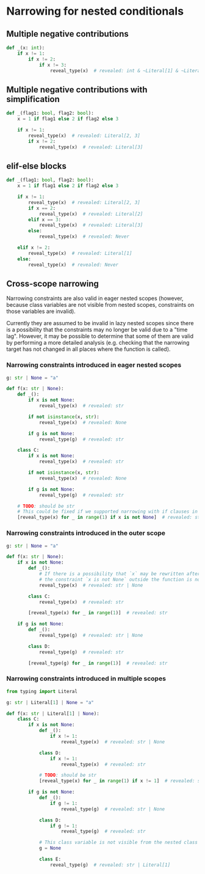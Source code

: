 # Narrowing for nested conditionals

## Multiple negative contributions

```py
def _(x: int):
    if x != 1:
        if x != 2:
            if x != 3:
                reveal_type(x)  # revealed: int & ~Literal[1] & ~Literal[2] & ~Literal[3]
```

## Multiple negative contributions with simplification

```py
def _(flag1: bool, flag2: bool):
    x = 1 if flag1 else 2 if flag2 else 3

    if x != 1:
        reveal_type(x)  # revealed: Literal[2, 3]
        if x != 2:
            reveal_type(x)  # revealed: Literal[3]
```

## elif-else blocks

```py
def _(flag1: bool, flag2: bool):
    x = 1 if flag1 else 2 if flag2 else 3

    if x != 1:
        reveal_type(x)  # revealed: Literal[2, 3]
        if x == 2:
            reveal_type(x)  # revealed: Literal[2]
        elif x == 3:
            reveal_type(x)  # revealed: Literal[3]
        else:
            reveal_type(x)  # revealed: Never

    elif x != 2:
        reveal_type(x)  # revealed: Literal[1]
    else:
        reveal_type(x)  # revealed: Never
```

## Cross-scope narrowing

Narrowing constraints are also valid in eager nested scopes (however, because class variables are
not visible from nested scopes, constraints on those variables are invalid).

Currently they are assumed to be invalid in lazy nested scopes since there is a possibility that the
constraints may no longer be valid due to a "time lag". However, it may be possible to determine
that some of them are valid by performing a more detailed analysis (e.g. checking that the narrowing
target has not changed in all places where the function is called).

### Narrowing constraints introduced in eager nested scopes

```py
g: str | None = "a"

def f(x: str | None):
    def _():
        if x is not None:
            reveal_type(x)  # revealed: str

        if not isinstance(x, str):
            reveal_type(x)  # revealed: None

        if g is not None:
            reveal_type(g)  # revealed: str

    class C:
        if x is not None:
            reveal_type(x)  # revealed: str

        if not isinstance(x, str):
            reveal_type(x)  # revealed: None

        if g is not None:
            reveal_type(g)  # revealed: str

    # TODO: should be str
    # This could be fixed if we supported narrowing with if clauses in comprehensions.
    [reveal_type(x) for _ in range(1) if x is not None]  # revealed: str | None
```

### Narrowing constraints introduced in the outer scope

```py
g: str | None = "a"

def f(x: str | None):
    if x is not None:
        def _():
            # If there is a possibility that `x` may be rewritten after this function definition,
            # the constraint `x is not None` outside the function is no longer be applicable for narrowing.
            reveal_type(x)  # revealed: str | None

        class C:
            reveal_type(x)  # revealed: str

        [reveal_type(x) for _ in range(1)]  # revealed: str

    if g is not None:
        def _():
            reveal_type(g)  # revealed: str | None

        class D:
            reveal_type(g)  # revealed: str

        [reveal_type(g) for _ in range(1)]  # revealed: str
```

### Narrowing constraints introduced in multiple scopes

```py
from typing import Literal

g: str | Literal[1] | None = "a"

def f(x: str | Literal[1] | None):
    class C:
        if x is not None:
            def _():
                if x != 1:
                    reveal_type(x)  # revealed: str | None

            class D:
                if x != 1:
                    reveal_type(x)  # revealed: str

            # TODO: should be str
            [reveal_type(x) for _ in range(1) if x != 1]  # revealed: str | Literal[1]

        if g is not None:
            def _():
                if g != 1:
                    reveal_type(g)  # revealed: str | None

            class D:
                if g != 1:
                    reveal_type(g)  # revealed: str

            # This class variable is not visible from the nested class scope.
            g = None

            class E:
                reveal_type(g)  # revealed: str | Literal[1]
```
